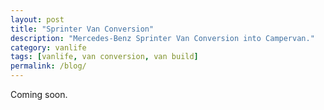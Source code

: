 ```yaml
---
layout: post
title: "Sprinter Van Conversion"
description: "Mercedes-Benz Sprinter Van Conversion into Campervan."
category: vanlife
tags: [vanlife, van conversion, van build]
permalink: /blog/
---
```


Coming soon.